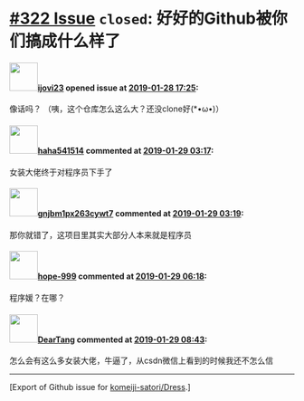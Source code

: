# [\#322 Issue](https://github.com/komeiji-satori/Dress/issues/322) `closed`: 好好的Github被你们搞成什么样了

#### <img src="https://avatars.githubusercontent.com/u/7357516?u=52ba625f3beb25dad8ef1fcff8e5ad3b2e72b9d7&v=4" width="50">[ijovi23](https://github.com/ijovi23) opened issue at [2019-01-28 17:25](https://github.com/komeiji-satori/Dress/issues/322):

像话吗？
（咦，这个仓库怎么这么大？还没clone好(*•ω•)）

#### <img src="https://avatars.githubusercontent.com/u/24688319?u=e19fb3bdc5ef54d5a8c9cfb6b478f63f125e0c3a&v=4" width="50">[haha541514](https://github.com/haha541514) commented at [2019-01-29 03:17](https://github.com/komeiji-satori/Dress/issues/322#issuecomment-458392010):

女装大佬终于对程序员下手了

#### <img src="https://avatars.githubusercontent.com/u/9857824?u=4cce235e35cd1591eb1dfba016cc87f39b718904&v=4" width="50">[gnjbm1px263cywt7](https://github.com/gnjbm1px263cywt7) commented at [2019-01-29 03:19](https://github.com/komeiji-satori/Dress/issues/322#issuecomment-458392222):

那你就错了，这项目里其实大部分人本来就是程序员

#### <img src="https://avatars.githubusercontent.com/u/43429419?u=c26a310431f1a8c9fdf4bc929b2ddfc8ac2fd4cf&v=4" width="50">[hope-999](https://github.com/hope-999) commented at [2019-01-29 06:18](https://github.com/komeiji-satori/Dress/issues/322#issuecomment-458421024):

程序媛？在哪？

#### <img src="https://avatars.githubusercontent.com/u/26248654?u=6c9a4a09d410da0799444397a0dd0ace7e9ce5ed&v=4" width="50">[DearTang](https://github.com/DearTang) commented at [2019-01-29 08:43](https://github.com/komeiji-satori/Dress/issues/322#issuecomment-458454786):

怎么会有这么多女装大佬，牛逼了，从csdn微信上看到的时候我还不怎么信


-------------------------------------------------------------------------------



[Export of Github issue for [komeiji-satori/Dress](https://github.com/komeiji-satori/Dress).]

